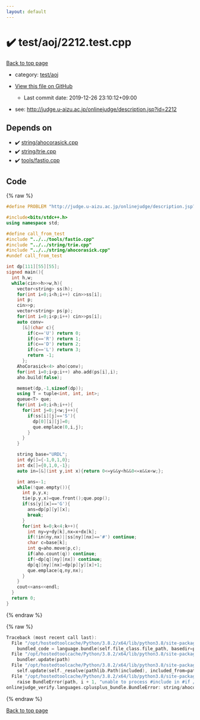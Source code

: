 ```yaml
---
layout: default
---
```


<!-- mathjax config similar to math.stackexchange -->
<script type="text/javascript" async
  src="https://cdnjs.cloudflare.com/ajax/libs/mathjax/2.7.5/MathJax.js?config=TeX-MML-AM_CHTML">
</script>
<script type="text/x-mathjax-config">
  MathJax.Hub.Config({
    TeX: { equationNumbers: { autoNumber: "AMS" }},
    tex2jax: {
      inlineMath: [ ['$','$'] ],
      processEscapes: true
    },
    "HTML-CSS": { matchFontHeight: false },
    displayAlign: "left",
    displayIndent: "2em"
  });
</script>

<script type="text/javascript" src="https://cdnjs.cloudflare.com/ajax/libs/jquery/3.4.1/jquery.min.js"></script>
<script src="https://cdn.jsdelivr.net/npm/jquery-balloon-js@1.1.2/jquery.balloon.min.js" integrity="sha256-ZEYs9VrgAeNuPvs15E39OsyOJaIkXEEt10fzxJ20+2I=" crossorigin="anonymous"></script>
<script type="text/javascript" src="../../../assets/js/copy-button.js"></script>
<link rel="stylesheet" href="../../../assets/css/copy-button.css" />


# :heavy_check_mark: test/aoj/2212.test.cpp

<a href="../../../index.html">Back to top page</a>

* category: <a href="../../../index.html#0d0c91c0cca30af9c1c9faef0cf04aa9">test/aoj</a>
* <a href="{{ site.github.repository_url }}/blob/master/test/aoj/2212.test.cpp">View this file on GitHub</a>
    - Last commit date: 2019-12-26 23:10:12+09:00


* see: <a href="http://judge.u-aizu.ac.jp/onlinejudge/description.jsp?id=2212">http://judge.u-aizu.ac.jp/onlinejudge/description.jsp?id=2212</a>


## Depends on

* :heavy_check_mark: <a href="../../../library/string/ahocorasick.cpp.html">string/ahocorasick.cpp</a>
* :heavy_check_mark: <a href="../../../library/string/trie.cpp.html">string/trie.cpp</a>
* :heavy_check_mark: <a href="../../../library/tools/fastio.cpp.html">tools/fastio.cpp</a>


## Code

<a id="unbundled"></a>
{% raw %}
```cpp
#define PROBLEM "http://judge.u-aizu.ac.jp/onlinejudge/description.jsp?id=2212"

#include<bits/stdc++.h>
using namespace std;

#define call_from_test
#include "../../tools/fastio.cpp"
#include "../../string/trie.cpp"
#include "../../string/ahocorasick.cpp"
#undef call_from_test

int dp[111][55][55];
signed main(){
  int h,w;
  while(cin>>h>>w,h){
    vector<string> ss(h);
    for(int i=0;i<h;i++) cin>>ss[i];
    int p;
    cin>>p;
    vector<string> ps(p);
    for(int i=0;i<p;i++) cin>>ps[i];
    auto conv=
      [&](char c){
        if(c=='U') return 0;
        if(c=='R') return 1;
        if(c=='D') return 2;
        if(c=='L') return 3;
        return -1;
      };
    AhoCorasick<4> aho(conv);
    for(int i=0;i<p;i++) aho.add(ps[i],i);
    aho.build(false);

    memset(dp,-1,sizeof(dp));
    using T = tuple<int, int, int>;
    queue<T> que;
    for(int i=0;i<h;i++){
      for(int j=0;j<w;j++){
        if(ss[i][j]=='S'){
          dp[0][i][j]=0;
          que.emplace(0,i,j);
        }
      }
    }

    string base="URDL";
    int dy[]={-1,0,1,0};
    int dx[]={0,1,0,-1};
    auto in=[&](int y,int x){return 0<=y&&y<h&&0<=x&&x<w;};

    int ans=-1;
    while(!que.empty()){
      int p,y,x;
      tie(p,y,x)=que.front();que.pop();
      if(ss[y][x]=='G'){
        ans=dp[p][y][x];
        break;
      }
      for(int k=0;k<4;k++){
        int ny=y+dy[k],nx=x+dx[k];
        if(!in(ny,nx)||ss[ny][nx]=='#') continue;
        char c=base[k];
        int q=aho.move(p,c);
        if(aho.count(q)) continue;
        if(~dp[q][ny][nx]) continue;
        dp[q][ny][nx]=dp[p][y][x]+1;
        que.emplace(q,ny,nx);
      }
    }
    cout<<ans<<endl;
  }
  return 0;
}

```
{% endraw %}

<a id="bundled"></a>
{% raw %}
```cpp
Traceback (most recent call last):
  File "/opt/hostedtoolcache/Python/3.8.2/x64/lib/python3.8/site-packages/onlinejudge_verify/docs.py", line 349, in write_contents
    bundled_code = language.bundle(self.file_class.file_path, basedir=pathlib.Path.cwd())
  File "/opt/hostedtoolcache/Python/3.8.2/x64/lib/python3.8/site-packages/onlinejudge_verify/languages/cplusplus.py", line 170, in bundle
    bundler.update(path)
  File "/opt/hostedtoolcache/Python/3.8.2/x64/lib/python3.8/site-packages/onlinejudge_verify/languages/cplusplus_bundle.py", line 282, in update
    self.update(self._resolve(pathlib.Path(included), included_from=path))
  File "/opt/hostedtoolcache/Python/3.8.2/x64/lib/python3.8/site-packages/onlinejudge_verify/languages/cplusplus_bundle.py", line 281, in update
    raise BundleError(path, i + 1, "unable to process #include in #if / #ifdef / #ifndef other than include guards")
onlinejudge_verify.languages.cplusplus_bundle.BundleError: string/ahocorasick.cpp: line 6: unable to process #include in #if / #ifdef / #ifndef other than include guards

```
{% endraw %}

<a href="../../../index.html">Back to top page</a>

